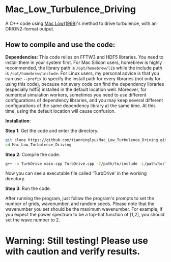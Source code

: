 # Mac_Low_Turbulence_Driving
A C++ code using [Mac Low(1999)](https://ui.adsabs.harvard.edu/abs/1999ApJ...524..169M/abstract)'s method to drive turbulence, with an ORION2-format output.

## How to compile and use the code:
**Dependencies**: This code relies on FFTW3 and HDF5 libraries. You need to install them in your system first. For Mac Silicon users, homebrew is highly recommended, the library path is `/opt/homebrew/lib` while the include path is `/opt/homebrew/include`. For Linux users, my personal advice is that you can use `--prefix` to specify the install path for every libraries (not only for using this code), because not every code can find the dependency libraries (especially hdf5) installed in the default location well. Moreover, for numerical simulation workers, sometimes you need to use different configurations of dependency libraries, and you may keep several different configurations of the same dependency library at the same time. At this time, using the default location will cause confusion.

**Installation**:

**Step 1**: Get the code and enter the directory. 
```bash
git clone https://github.com/tianninglyu/Mac_Low_Turbulence_Driving.git`
cd Mac_Low_Turbulence_Driving
```

**Step 2**: Compile the code. 
```bash
g++ -o TurbDrive main.cpp TurbDrive.cpp -I/path/to/include -L/path/to/lib
```
Now you can see a executable file called 'TurbDrive' in the working directory.

**Step 3**: Run the code.

After running the program, just follow the program's prompts to set the number of grids, wavenumber, and random seeds. Please note that the wavenumber you set should be the maximum wavenumber. For example, if you expect the power spectrum to be a top-hat function of \[1,2\], you should set the wave number to 2.

# Warning: Still testing! Please use with caution and verify results.
